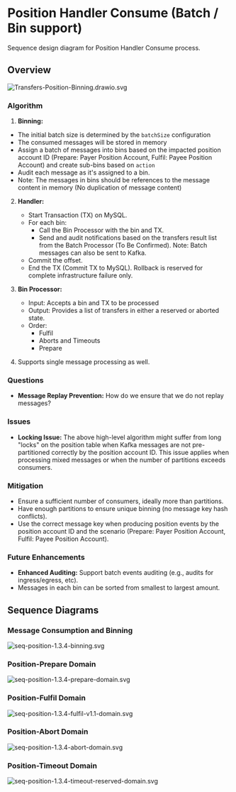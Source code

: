 # Position Handler Consume (Batch / Bin support)

Sequence design diagram for Position Handler Consume process.


## Overview
![Transfers-Position-Binning.drawio.svg](../assets/diagrams/architecture/Transfers-Position-Binning.drawio.svg)

### Algorithm
1. **Binning:**
  - The initial batch size is determined by the `batchSize` configuration
  - The consumed messages will be stored in memory
  - Assign a batch of messages into bins based on the impacted position account ID (Prepare: Payer Position Account, Fulfil: Payee Position Account) and create sub-bins based on `action`
  - Audit each message as it's assigned to a bin.
  - Note: The messages in bins should be references to the message content in memory (No duplication of message content)

2. **Handler:**
   - Start Transaction (TX) on MySQL.
   - For each bin:
     - Call the Bin Processor with the bin and TX.
     - Send and audit notifications based on the transfers result list from the Batch Processor (To Be Confirmed). Note: Batch messages can also be sent to Kafka.
   - Commit the offset.
   - End the TX (Commit TX to MySQL). Rollback is reserved for complete infrastructure failure only.

3. **Bin Processor:**
   - Input: Accepts a bin and TX to be processed
   - Output: Provides a list of transfers in either a reserved or aborted state.
   - Order:
     - Fulfil
     - Aborts and Timeouts
     - Prepare
4. Supports single message processing as well.

### Questions

- **Message Replay Prevention:** How do we ensure that we do not replay messages?

### Issues

- **Locking Issue:** The above high-level algorithm might suffer from long "locks" on the position table when Kafka messages are not pre-partitioned correctly by the position account ID. This issue applies when processing mixed messages or when the number of partitions exceeds consumers.

### Mitigation

- Ensure a sufficient number of consumers, ideally more than partitions.
- Have enough partitions to ensure unique binning (no message key hash conflicts).
- Use the correct message key when producing position events by the position account ID and the scenario (Prepare: Payer Position Account, Fulfil: Payee Position Account).

### Future Enhancements

- **Enhanced Auditing:** Support batch events auditing (e.g., audits for ingress/egress, etc).
- Messages in each bin can be sorted from smallest to largest amount.

## Sequence Diagrams
### Message Consumption and Binning
![seq-position-1.3.4-binning.svg](../assets/diagrams/sequence/seq-position-1.3.4-binning.svg)

### Position-Prepare Domain
![seq-position-1.3.4-prepare-domain.svg](../assets/diagrams/sequence/seq-position-1.3.4-prepare-domain.svg)

### Position-Fulfil Domain
![seq-position-1.3.4-fulfil-v1.1-domain.svg](../assets/diagrams/sequence/seq-position-1.3.4-fulfil-v1.1-domain.svg)

### Position-Abort Domain
![seq-position-1.3.4-abort-domain.svg](../assets/diagrams/sequence/seq-position-1.3.4-abort-domain.svg)

### Position-Timeout Domain
![seq-position-1.3.4-timeout-reserved-domain.svg](../assets/diagrams/sequence/seq-position-1.3.4-timeout-reserved-domain.svg)

